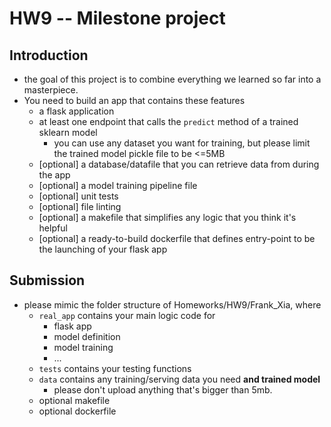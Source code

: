 # HW9 -- Milestone project

## Introduction
- the goal of this project is to combine everything we learned so far into a masterpiece.
- You need to build an app that contains these features
  - a flask application
  - at least one endpoint that calls the `predict` method of a trained sklearn model
    - you can use any dataset you want for training, but please limit the trained model pickle file to be <=5MB
  - [optional] a database/datafile that you can retrieve data from during the app
  - [optional] a model training pipeline file
  - [optional] unit tests
  - [optional] file linting
  - [optional] a makefile that simplifies any logic that you think it's helpful
  - [optional] a ready-to-build dockerfile that defines entry-point to be the launching of your flask app

## Submission
- please mimic the folder structure of Homeworks/HW9/Frank_Xia, where
  - `real_app` contains your main logic code for 
    - flask app
    - model definition
    - model training
    - ...
  - `tests` contains your testing functions
  - `data` contains any training/serving data you need **and trained model**
    - please don't upload anything that's bigger than 5mb. 
  - optional makefile
  - optional dockerfile
